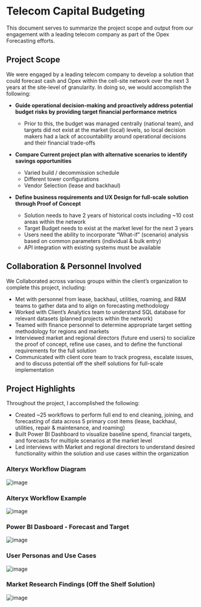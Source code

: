 # Telecom Capital Budgeting
This document serves to summarize the project scope and output from our engagement with a leading telecom company as part of the Opex Forecasting efforts.






## Project Scope
We were engaged by a leading telecom company to develop a solution that could forecast cash and Opex within the cell-site network over the next 3 years at the site-level of granularity.  In doing so, we would accomplish the following:

- **Guide operational decision-making and proactively address potential budget risks by providing target financial performance metrics**
  - Prior to this, the budget was managed centrally (national team), and targets did not exist at the market (local) levels, so local decision makers had a lack of accountability around operational decisions and their financial trade-offs

- **Compare Current project plan with alternative scenarios to identify savings opportunities**
  - Varied build / decommission schedule
  -	Different tower configurations
  -	Vendor Selection (lease and backhaul)

- **Define business requirements and UX Design for full-scale solution through Proof of Concept**
  - Solution needs to have 2 years of historical costs including ~10 cost areas within the network
  - Target Budget needs to exist at the market level for the next 3 years
  - Users need the ability to incorporate “What-if” (scenario) analysis based on common parameters (individual & bulk entry)
  - API integration with existing systems must be available


## Collaboration & Personnel Involved
We Collaborated across various groups within the client’s organization to complete this project, including:

- Met with personnel from lease, backhaul, utilities, roaming, and R&M teams to gather data and to align on forecasting methodology
- Worked with Client’s Analytics team to understand SQL database for relevant datasets (planned projects within the network)
- Teamed with finance personnel to determine appropriate target setting methodology for regions and markets
- Interviewed market and regional directors (future end users) to socialize the proof of concept, refine use cases, and to define the functional requirements for the full solution
- Communicated with client core team to track progress, escalate issues, and to discuss potential off the shelf solutions for full-scale implementation


## Project Highlights 
Throughout the project, I accomplished the following:

- Created ~25 workflows to perform full end to end cleaning, joining, and forecasting of data across 5 primary cost items (lease, backhaul, utilities, repair & maintenance, and roaming) 
- Built Power BI Dashboard to visualize baseline spend, financial targets, and forecasts for multiple scenarios at the market level 
- Led interviews with Market and regional directors to understand desired functionality within the solution and use cases within the organization


### Alteryx Workflow Diagram

![image](https://user-images.githubusercontent.com/71853253/195449208-978418f0-8806-4024-8ea9-548c2e14b442.png)

### Alteryx Workflow Example
![image](https://user-images.githubusercontent.com/71853253/195454231-38ae8ff5-b222-45a7-83e1-20b8d56ce574.png)

### Power BI Dasboard - Forecast and Target
![image](https://user-images.githubusercontent.com/71853253/195454283-7bdd0b07-61ba-45c9-a7a1-27bcb7c7f02a.png)

### User Personas and Use Cases
![image](https://user-images.githubusercontent.com/71853253/195454329-59b5e827-1fe2-40af-86f0-f3a25422ceb8.png)

### Market Research Findings (Off the Shelf Solution)
![image](https://user-images.githubusercontent.com/71853253/195454386-32431e5e-b4b6-4e8f-8bee-49d7a33c8b6f.png)






